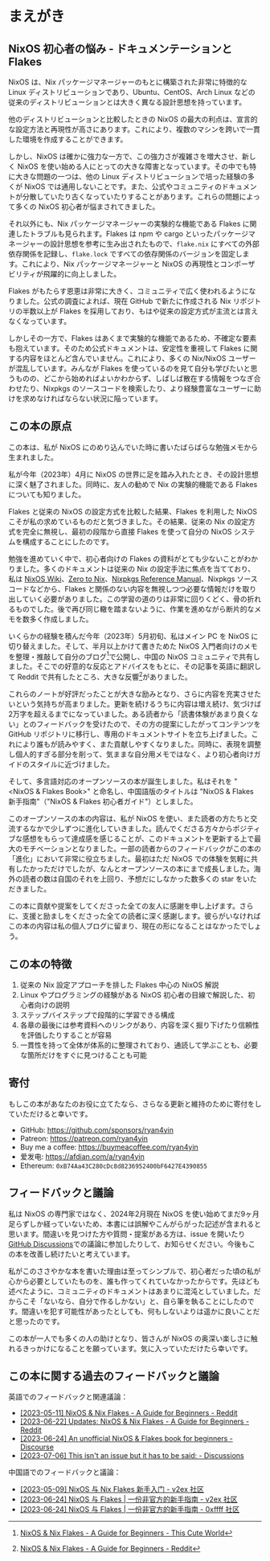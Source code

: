 # まえがき

## NixOS 初心者の悩み - ドキュメンテーションと Flakes

NixOS は、Nix パッケージマネージャーのもとに構築された非常に特徴的な Linux ディストリビューションであり、Ubuntu、CentOS、Arch Linux などの従来のディストリビューションとは大きく異なる設計思想を持っています。

他のディストリビューションと比較したときの NixOS の最大の利点は、宣言的な設定方法と再現性が高さにあります。これにより、複数のマシンを跨いで一貫した環境を作成することができます。

しかし、NixOS は確かに強力な一方で、この強力さが複雑さを増大させ、新しく NixOS を使い始める人にとっての大きな障害となっています。その中でも特に大きな問題の一つは、他の Linux ディストリビューションで培った経験の多くが NixOS では通用しないことです。また、公式やコミュニティのドキュメントが分散していたり古くなっていたりすることがあります。これらの問題によって多くの NixOS 初心者が悩まされてきました。

それ以外にも、Nix パッケージマネージャーの実験的な機能である Flakes に関連したトラブルも見られます。Flakes は npm や cargo といったパッケージマネージャーの設計思想を参考に生み出されたもので、`flake.nix` にすべての外部依存関係を記録し、`flake.lock` ですべての依存関係のバージョンを固定します。これにより、Nix パッケージマネージャーと NixOS の再現性とコンポーザビリティが飛躍的に向上しました。

Flakes がもたらす恩恵は非常に大きく、コミュニティで広く使われるようになりました。公式の調査によれば、現在 GitHub で新たに作成される Nix リポジトリの半数以上が Flakes を採用しており、もはや従来の設定方式が主流とは言えなくなっています。

しかしその一方で、Flakes はあくまで実験的な機能であるため、不確定な要素も抱えています。そのため公式ドキュメントは、安定性を重視して Flakes に関する内容をほとんど含んでいません。これにより、多くの Nix/NixOS ユーザーが混乱しています。みんなが Flakes を使っているのを見て自分も学びたいと思うものの、どこから始めればよいかわからず、しばしば散在する情報をつなぎ合わせたり、Nixpkgs のソースコードを検索したり、より経験豊富なユーザーに助けを求めなければならない状況に陥っています。

## この本の原点

この本は、私が NixOS にのめり込んでいた時に書いたばらばらな勉強メモから生まれました。

私が今年（2023年）4月に NixOS の世界に足を踏み入れたとき、その設計思想に深く魅了されました。同時に、友人の勧めで Nix の実験的機能である Flakes についても知りました。

Flakes と従来の NixOS の設定方式を比較した結果、Flakes を利用した NixOS こそが私の求めているものだと気づきました。その結果、従来の Nix の設定方式を完全に無視し、最初の段階から直接 Flakes を使って自分の NixOS システムを構成することにしたのです。

勉強を進めていく中で、初心者向けの Flakes の資料がとても少ないことがわかりました。多くのドキュメントは従来の Nix の設定手法に焦点を当てており、私は [NixOS Wiki](https://nixos.wiki/)、[Zero to Nix](https://zero-to-nix.com/)、[Nixpkgs Reference Manual](https://nixos.org/manual/nixpkgs/stable/)、Nixpkgs ソースコードなどから、Flakes と関係のない内容を無視しつつ必要な情報だけを取り出していく必要がありました。この学習の道のりは非常に回りくどく、骨の折れるものでした。後で再び同じ轍を踏まないように、作業を進めながら断片的なメモを数多く作成しました。

いくらかの経験を積んだ今年（2023年）5月初旬、私はメイン PC を NixOS に切り替えました。そして、半月以上かけて書きためた NixOS 入門者向けのメモを整理・推敲して自分のブログ[^1]で公開し、中国の NixOS コミュニティで共有しました。そこでの好意的な反応とアドバイスをもとに、その記事を英語に翻訳して Reddit で共有したところ、大きな反響[^2]がありました。

これらのノートが好評だったことが大きな励みとなり、さらに内容を充実させたいという気持ちが高まりました。更新を続けるうちに内容は増え続け、気づけば2万字を超えるまでになっていました。ある読者から「読書体験があまり良くない」とのフィードバックを受けたので、その方の提案にしたがってコンテンツを GitHub リポジトリに移行し、専用のドキュメントサイトを立ち上げました。これにより誰もが読みやすく、また貢献しやすくなりました。同時に、表現を調整し個人的すぎる部分を削って、気ままな自分用メモではなく、より初心者向けガイドのスタイルに近づけました。

そして、多言語対応のオープンソースの本が誕生しました。私はそれを "<NixOS & Flakes Book>" と命名し、中国語版のタイトルは "NixOS & Flakes 新手指南"（"NixOS & Flakes 初心者ガイド"）としました。

このオープンソースの本の内容は、私が NixOS を使い、また読者の方たちと交流するなかで少しずつに進化していきました。読んでくださる方々からポジティブな感想をもらって達成感を感じることが、このドキュメントを更新する上で最大のモチベーションとなりました。一部の読者からのフィードバックがこの本の「進化」において非常に役立ちました。最初はただ NixOS での体験を気軽に共有したかっただけでしたが、なんとオープンソースの本にまで成長しました。海外の読者の数は自国のそれを上回り、予想だにしなかった数多くの star をいただきました。

この本に貢献や提案をしてくださった全ての友人に感謝を申し上げます。さらに、支援と励ましをくださった全ての読者に深く感謝します。彼らがいなければこの本の内容は私の個人ブログに留まり、現在の形になることはなかったでしょう。

## この本の特徴

1. 従来の Nix 設定アプローチを排した Flakes 中心の NixOS 解説
2. Linux やプログラミングの経験がある NixOS 初心者の目線で解説した、初心者向けの説明
3. ステップバイステップで段階的に学習できる構成
4. 各章の最後には参考資料へのリンクがあり、内容を深く掘り下げたり信頼性を評価したりすることが容易
5. 一貫性を持って全体が体系的に整理されており、通読して学ぶことも、必要な箇所だけをすぐに見つけることも可能

## 寄付

もしこの本があなたのお役に立てたなら、さらなる更新と維持のために寄付をしていただけると幸いです。

- GitHub: <https://github.com/sponsors/ryan4yin>
- Patreon: <https://patreon.com/ryan4yin>
- Buy me a coffee: <https://buymeacoffee.com/ryan4yin>
- 爱发电: <https://afdian.com/a/ryan4yin>
- Ethereum: `0xB74Aa43C280cDc8d8236952400bF6427E4390855`

## フィードバックと議論

私は NixOS の専門家ではなく、2024年2月現在 NixOS を使い始めてまだ9ヶ月足らずしか経っていないため、本書には誤解やこんがらがった記述が含まれると思います。間違いを見つけた方や質問・提案がある方は、issue を開いたり [GitHub Discussions](https://github.com/ryan4yin/nixos-and-flakes-book/discussions)での議論に参加したりして、お知らせください。今後もこの本を改善し続けたいと考えています。

私がこのささやかな本を書いた理由は至ってシンプルで、初心者だった頃の私が心から必要としていたものを、誰も作ってくれていなかったからです。先ほども述べたように、コミュニティのドキュメントはあまりに混沌としていました。だからこそ「ないなら、自分で作るしかない」と、自ら筆を執ることにしたのです。間違いを犯す可能性があったとしても、何もしないよりは遥かに良いことだと思ったのです。

この本が一人でも多くの人の助けとなり、皆さんが NixOS の奥深い楽しさに触れるきっかけになることを願っています。気に入っていただけたら幸いです。

## この本に関する過去のフィードバックと議論

英語でのフィードバックと関連議論：

- [[2023-05-11] NixOS & Nix Flakes - A Guide for Beginners - Reddit](https://www.reddit.com/r/NixOS/comments/13dxw9d/nixos_nix_flakes_a_guide_for_beginners/)
- [[2023-06-22] Updates: NixOS & Nix Flakes - A Guide for Beginners - Reddit](https://www.reddit.com/r/NixOS/comments/14fvz1q/updates_nixos_nix_flakes_a_guide_for_beginners/)
- [[2023-06-24] An unofficial NixOS & Flakes book for beginners - Discourse](https://discourse.nixos.org/t/an-unofficial-nixos-flakes-book-for-beginners/29561)
- [[2023-07-06] This isn't an issue but it has to be said: - Discussions](https://github.com/ryan4yin/nixos-and-flakes-book/discussions/43)

中国語でのフィードバックと議論：

- [[2023-05-09] NixOS 与 Nix Flakes 新手入门 - v2ex 社区](https://www.v2ex.com/t/938569#reply45)
- [[2023-06-24] NixOS 与 Flakes | 一份非官方的新手指南 - v2ex 社区](https://www.v2ex.com/t/951190#reply9)
- [[2023-06-24] NixOS 与 Flakes | 一份非官方的新手指南 - 0xffff 社区](https://0xffff.one/d/1547-nixos-yu-flakes-yi-fen-fei-guan)

[^1]: [NixOS & Nix Flakes - A Guide for Beginners - This Cute World](https://thiscute.world/en/posts/nixos-and-flake-basics/)

[^2]: [NixOS & Nix Flakes - A Guide for Beginners - Reddit](https://www.reddit.com/r/NixOS/comments/13dxw9d/nixos_nix_flakes_a_guide_for_beginners/)

[^3]: [Updates: NixOS & Nix Flakes - A Guide for Beginners - Reddit](https://www.reddit.com/r/NixOS/comments/14fvz1q/comment/jp4xhj3/?context=3)
